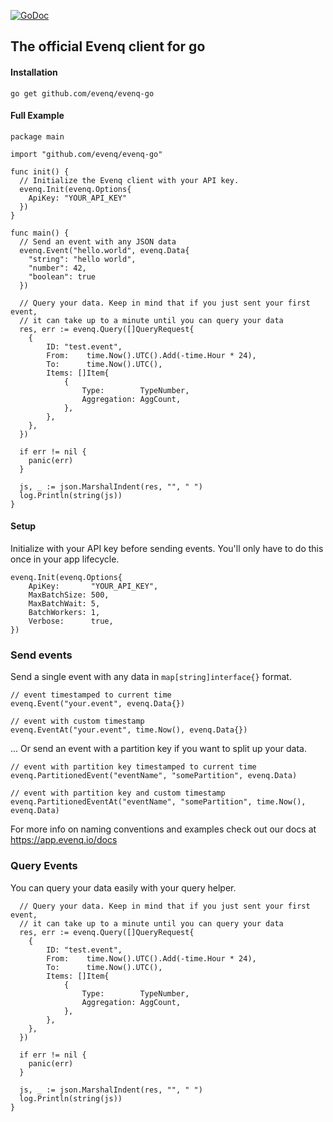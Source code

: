 [![GoDoc](https://godoc.org/github.com/evenq/evenq-go?status.svg)](https://godoc.org/github.com/evenq/evenq-go)
## The official Evenq client for go
#### Installation
`go get github.com/evenq/evenq-go`

#### Full Example
```
package main

import "github.com/evenq/evenq-go"

func init() {
  // Initialize the Evenq client with your API key.
  evenq.Init(evenq.Options{
    ApiKey: "YOUR_API_KEY"
  })
}

func main() {
  // Send an event with any JSON data
  evenq.Event("hello.world", evenq.Data{
    "string": "hello world",
    "number": 42,
    "boolean": true
  })
  
  // Query your data. Keep in mind that if you just sent your first event,
  // it can take up to a minute until you can query your data
  res, err := evenq.Query([]QueryRequest{
    {
        ID: "test.event",
        From:    time.Now().UTC().Add(-time.Hour * 24),
        To:      time.Now().UTC(),
        Items: []Item{
            {
                Type:        TypeNumber,
                Aggregation: AggCount,
            },
        },
    },
  })
  
  if err != nil {
    panic(err)
  }
    
  js, _ := json.MarshalIndent(res, "", " ")
  log.Println(string(js))
}
```

#### Setup
Initialize with your API key before sending events. You'll only have to do this once in your app lifecycle.
```
evenq.Init(evenq.Options{
    ApiKey:       "YOUR_API_KEY",
    MaxBatchSize: 500,   
    MaxBatchWait: 5,    
    BatchWorkers: 1,     
    Verbose:      true, 
})
```


### Send events
Send a single event with any data in `map[string]interface{}` format.
```
// event timestamped to current time
evenq.Event("your.event", evenq.Data{})

// event with custom timestamp
evenq.EventAt("your.event", time.Now(), evenq.Data{})
```

... Or send an event with a partition key if you want to split up your data.
```
// event with partition key timestamped to current time
evenq.PartitionedEvent("eventName", "somePartition", evenq.Data)

// event with partition key and custom timestamp
evenq.PartitionedEventAt("eventName", "somePartition", time.Now(), evenq.Data)
```

For more info on naming conventions and examples check out our docs at https://app.evenq.io/docs

### Query Events
You can query your data easily with your query helper. 
```
  // Query your data. Keep in mind that if you just sent your first event,
  // it can take up to a minute until you can query your data
  res, err := evenq.Query([]QueryRequest{
    {
        ID: "test.event",
        From:    time.Now().UTC().Add(-time.Hour * 24),
        To:      time.Now().UTC(),
        Items: []Item{
            {
                Type:        TypeNumber,
                Aggregation: AggCount,
            },
        },
    },
  })
  
  if err != nil {
    panic(err)
  }
    
  js, _ := json.MarshalIndent(res, "", " ")
  log.Println(string(js))
}
```